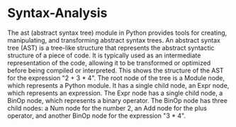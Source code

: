 # Syntax-Analysis
The ast (abstract syntax tree) module in Python provides tools for creating, manipulating, and transforming abstract syntax trees. An abstract syntax tree (AST) is a tree-like structure that represents the abstract syntactic structure of a piece of code. It is typically used as an intermediate representation of the code, allowing it to be transformed or optimized before being compiled or interpreted. This shows the structure of the AST for the expression "2 + 3 * 4". The root node of the tree is a Module node, which represents a Python module. It has a single child node, an Expr node, which represents an expression. The Expr node has a single child node, a BinOp node, which represents a binary operator. The BinOp node has three child nodes: a Num node for the number 2, an Add node for the plus operator, and another BinOp node for the expression "3 * 4".
